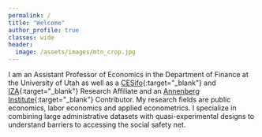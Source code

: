 ```yaml
---
permalink: /
title: "Welcome"
author_profile: true
classes: wide
header:
  image: /assets/images/mtn_crop.jpg
---
```


I am an Assistant Professor of Economics in the Department of Finance at the University of Utah as well as a [CESifo](http://www.cesifo-group.de/ifoHome.html){:target="_blank"} and [IZA](https://www.iza.org/people/affiliates/25740/jason-b-cook){:target="_blank"} Research Affiliate and an [Annenberg Institute](https://edworkingpapers.com/contributors){:target="_blank"} Contributor. My research fields are public economics, labor economics and applied econometrics. I specialize in combining large administrative datasets with quasi-experimental designs to understand barriers to accessing the social safety net. 
